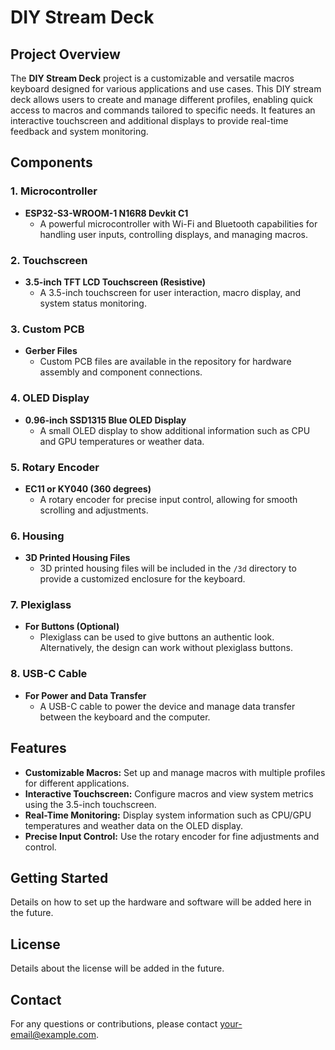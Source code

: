# DIY Stream Deck

## Project Overview

The **DIY Stream Deck** project is a customizable and versatile macros keyboard designed for various applications and use cases. This DIY stream deck allows users to create and manage different profiles, enabling quick access to macros and commands tailored to specific needs. It features an interactive touchscreen and additional displays to provide real-time feedback and system monitoring.

## Components

### **1. Microcontroller**
- **ESP32-S3-WROOM-1 N16R8 Devkit C1**
  - A powerful microcontroller with Wi-Fi and Bluetooth capabilities for handling user inputs, controlling displays, and managing macros.

### **2. Touchscreen**
- **3.5-inch TFT LCD Touchscreen (Resistive)**
  - A 3.5-inch touchscreen for user interaction, macro display, and system status monitoring.

### **3. Custom PCB**
- **Gerber Files**
  - Custom PCB files are available in the repository for hardware assembly and component connections.

### **4. OLED Display**
- **0.96-inch SSD1315 Blue OLED Display**
  - A small OLED display to show additional information such as CPU and GPU temperatures or weather data.

### **5. Rotary Encoder**
- **EC11 or KY040 (360 degrees)**
  - A rotary encoder for precise input control, allowing for smooth scrolling and adjustments.

### **6. Housing**
- **3D Printed Housing Files**
  - 3D printed housing files will be included in the `/3d` directory to provide a customized enclosure for the keyboard.

### **7. Plexiglass**
- **For Buttons (Optional)**
  - Plexiglass can be used to give buttons an authentic look. Alternatively, the design can work without plexiglass buttons.

### **8. USB-C Cable**
- **For Power and Data Transfer**
  - A USB-C cable to power the device and manage data transfer between the keyboard and the computer.

## Features

- **Customizable Macros:** Set up and manage macros with multiple profiles for different applications.
- **Interactive Touchscreen:** Configure macros and view system metrics using the 3.5-inch touchscreen.
- **Real-Time Monitoring:** Display system information such as CPU/GPU temperatures and weather data on the OLED display.
- **Precise Input Control:** Use the rotary encoder for fine adjustments and control.

## Getting Started

Details on how to set up the hardware and software will be added here in the future.

## License

Details about the license will be added in the future.

## Contact

For any questions or contributions, please contact [your-email@example.com](mailto:your-email@example.com).

